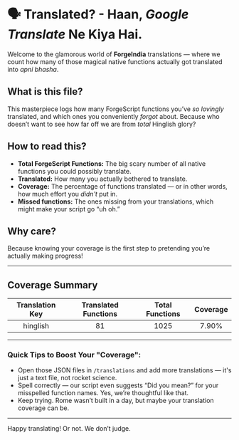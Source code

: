 # 🗣 Translated? - Haan, *Google Translate* Ne Kiya Hai.

Welcome to the glamorous world of **ForgeIndia** translations — where we count how many of those magical native functions actually got translated into *apni bhasha*.

## What is this file?

This masterpiece logs how many ForgeScript functions you’ve *so lovingly* translated, and which ones you conveniently *forgot* about. Because who doesn’t want to see how far off we are from *total* Hinglish glory?

## How to read this?

- **Total ForgeScript Functions:** The big scary number of all native functions you could possibly translate.
- **Translated:** How many you actually bothered to translate.
- **Coverage:** The percentage of functions translated — or in other words, how much effort you *didn't* put in.
- **Missed functions:** The ones missing from your translations, which might make your script go “uh oh.”

## Why care?

Because knowing your coverage is the first step to pretending you’re actually making progress!

---

## Coverage Summary

| Translation Key    | Translated Functions | Total Functions | Coverage     |
|:--------------------:|:---------------------:|:----------------:|:-------------:|
| hinglish | 81 | 1025 | 7.90% |



---

### Quick Tips to Boost Your "Coverage":

- Open those JSON files in `/translations` and add more translations — it's just a text file, not rocket science.
- Spell correctly — our script even suggests “Did you mean?” for your misspelled function names. Yes, we’re thoughtful like that.
- Keep trying. Rome wasn’t built in a day, but maybe your translation coverage can be.

---

Happy translating! Or not. We don’t judge.
